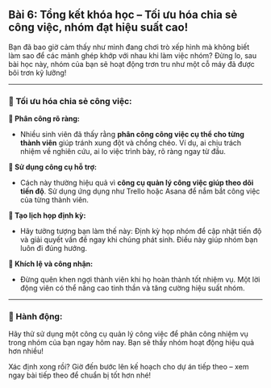 ## Bài 6: Tổng kết khóa học – Tối ưu hóa chia sẻ công việc, nhóm đạt hiệu suất cao!

Bạn đã bao giờ cảm thấy như mình đang chơi trò xếp hình mà không biết làm sao để các mảnh ghép khớp với nhau khi làm việc nhóm? Đừng lo, sau bài học này, nhóm của bạn sẽ hoạt động trơn tru như một cỗ máy đã được bôi trơn kỹ lưỡng!

---

### 📌 Tối ưu hóa chia sẻ công việc:

**🔹 Phân công rõ ràng:**
- Nhiều sinh viên đã thấy rằng **phân công công việc cụ thể cho từng thành viên** giúp tránh xung đột và chồng chéo. Ví dụ, ai chịu trách nhiệm về nghiên cứu, ai lo việc trình bày, rõ ràng ngay từ đầu.

**🔹 Sử dụng công cụ hỗ trợ:**
- Cách này thường hiệu quả vì **công cụ quản lý công việc giúp theo dõi tiến độ**. Sử dụng ứng dụng như Trello hoặc Asana để nắm bắt công việc của từng thành viên.

**🔹 Tạo lịch họp định kỳ:**
- Hãy tưởng tượng bạn làm thế này: Định kỳ họp nhóm để cập nhật tiến độ và giải quyết vấn đề ngay khi chúng phát sinh. Điều này giúp nhóm bạn luôn đi đúng hướng.

**🔹 Khích lệ và công nhận:**
- Đừng quên khen ngợi thành viên khi họ hoàn thành tốt nhiệm vụ. Một lời động viên có thể nâng cao tinh thần và tăng cường hiệu suất nhóm.

---

### 🚀 Hành động:

Hãy thử sử dụng một công cụ quản lý công việc để phân công nhiệm vụ trong nhóm của bạn ngay hôm nay. Bạn sẽ thấy nhóm hoạt động hiệu quả hơn nhiều!

Xác định xong rồi? Giờ đến bước lên kế hoạch cho dự án tiếp theo – xem ngay bài tiếp theo để chuẩn bị tốt hơn nhé!